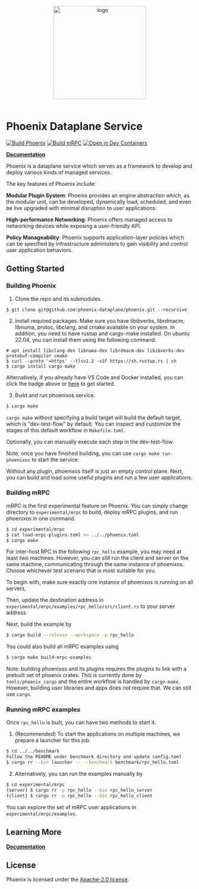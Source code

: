 <div align="center">
<img src="https://github.com/phoenix-dataplane/phoenix/blob/main/phoenix-logo-red-black.png" alt="logo" width="250"></img>
<br></br>
</div>

# Phoenix Dataplane Service

[![Build Phoenix](https://github.com/phoenix-dataplane/phoenix/actions/workflows/build-phoenix.yml/badge.svg)](https://github.com/phoenix-dataplane/phoenix/actions/workflows/build-phoenix.yml)
[![Build mRPC](https://github.com/phoenix-dataplane/phoenix/actions/workflows/build-mrpc.yml/badge.svg)](https://github.com/phoenix-dataplane/phoenix/actions/workflows/build-mrpc.yml)
[![Open in Dev Containers](https://img.shields.io/static/v1?label=Dev%20Containers&message=Open&color=blue&logo=visualstudiocode)](https://vscode.dev/redirect?url=vscode://ms-vscode-remote.remote-containers/cloneInVolume?url=https://github.com/phoenix-dataplane/phoenix)

[**Documentation**](https://phoenix-dataplane.github.io/)

Phoenix is a dataplane service which serves as a framework to develop and deploy various kinds of managed services.

The key features of Phoenix include:

**Modular Plugin System**: Phoenix provides an engine abstraction which, as the modular unit, can be developed, dynamically load, scheduled, and even be live upgraded with minimal disruption to user applications.

**High-performance Networking**: Phoenix offers managed access to networking devices while exposing a user-friendly API.

**Policy Manageability**: Phoenix supports application-layer policies which can be specified by infrastructure administers to gain visibility and control user application behaviors.

## Getting Started

### Building Phoenix
1. Clone the repo and its submodules.
```
$ git clone git@github.com:phoenix-dataplane/phoenix.git --recursive
```

2. Install required packages.
Make sure you have libibverbs, librdmacm, libnuma, protoc, libclang, and
cmake available on your system.
In addition, you need to have rustup and cargo-make installed.
On ubuntu 22.04, you can install them using the following
command.
```
# apt install libclang-dev libnuma-dev librdmacm-dev libibverbs-dev protobuf-compiler cmake
$ curl --proto '=https' --tlsv1.2 -sSf https://sh.rustup.rs | sh
$ cargo install cargo-make
```

Alternatively, if you already have VS Code and Docker installed, you can click the badge above or [here](https://vscode.dev/redirect?url=vscode://ms-vscode-remote.remote-containers/cloneInVolume?url=https://github.com/phoenix-dataplane/phoenix) to get started.

3. Build and run phoenixos service.
```bash
$ cargo make
```
`cargo make` without specifying a build target will build the default
target, which is "dev-test-flow" by default. You can inspect and
customize the stages of this default workflow in `Makefile.toml`.

Optionally, you can manually execute each step in the dev-test-flow.

Note, once you have finished building, you can use
`cargo make run-phoenixos` to start the service.

Without any plugin, phoenixos itself is just an empty control plane. Next,
you can build and load some useful plugins and run a few user applications.

### Building mRPC
mRPC is the first experimental feature on Phoenix.
You can simply change directory to `experimental/mrpc` to build, 
deploy mRPC plugins, and run phoenixos in one command.

```bash
$ cd experimental/mrpc
$ cat load-mrpc-plugins.toml >> ../../phoenix.toml
$ cargo make
```

For inter-host RPC in the following `rpc_hello` example, you may need at
least two machines. However, you can still run the client and server on the same
machine, communicating through the same instance of phoenixos.
Choose whichever test scenario that is most suitable for you.

To begin with, make sure exactly one instance of phoenixos is running on all servers,

Then, update the destination address in `experimental/mrpc/examples/rpc_hello/src/client.rs`
to your server address.

Next, build the example by
```bash
$ cargo build --release --workspace -p rpc_hello
```

You could also build all mRPC examples using
```bash
$ cargo make build-mrpc-examples
```
Note: building phoenixos and its plugins requires the plugins to link
with a prebuilt set of phoenix crates. This is currently done by
`tools/phoenix_cargo` and the entire workflow is handled by
`cargo-make`. However, building user libraries and apps does not require that.
We can still use `cargo`.

### Running mRPC examples
Once `rpc_hello` is built, you can have two methods to start it.
1. (Recommended) To start the applications on multiple machines, we prepare
a launcher for this job.
```bash
$ cd ../../benchmark
Follow the README under benchmark directory and update config.toml
$ cargo rr --bin launcher -- --benchmark benchmark/rpc_hello.toml
```

2. Alternatively, you can run the examples manually by
```bash
$ cd experimental/mrpc
(server) $ cargo rr -p rpc_hello --bin rpc_hello_server
(client) $ cargo rr -p rpc_hello --bin rpc_hello_client
```

You can explore the set of mRPC user applications in
`experimental/mrpc/examples`.

## Learning More
[**Documentation**](https://phoenix-dataplane.github.io/)

## License
Phoenix is licensed under the [Apache-2.0 license](https://github.com/phoenix-dataplane/phoenix/blob/main/LICENSE).
